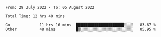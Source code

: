 <!--START_SECTION:waka-->

```text
From: 29 July 2022 - To: 05 August 2022

Total Time: 12 hrs 40 mins

Go             11 hrs 16 mins  █████████████████████░░░░   83.67 %
Other          48 mins         █▒░░░░░░░░░░░░░░░░░░░░░░░   05.95 %
```

<!--END_SECTION:waka-->